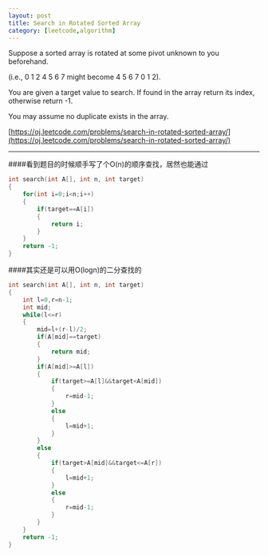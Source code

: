 ```yaml
---
layout: post
title: Search in Rotated Sorted Array 
category: [leetcode,algorithm]
---
```


Suppose a sorted array is rotated at some pivot unknown to you beforehand.

(i.e., 0 1 2 4 5 6 7 might become 4 5 6 7 0 1 2).

You are given a target value to search. If found in the array return its index, otherwise return -1.

You may assume no duplicate exists in the array.

[https://oj.leetcode.com/problems/search-in-rotated-sorted-array/](https://oj.leetcode.com/problems/search-in-rotated-sorted-array/) 

---

####看到题目的时候顺手写了个O(n)的顺序查找，居然也能通过
```c++
int search(int A[], int n, int target) 
{
	for(int i=0;i<n;i++)
	{
		if(target==A[i])
		{
			return i;
		}
	}
	return -1;
}
```
####其实还是可以用O(logn)的二分查找的
```c++
int search(int A[], int n, int target) 
{
	int l=0,r=n-1;
	int mid;
	while(l<=r)
	{
		mid=l+(r-l)/2;
		if(A[mid]==target)
		{
			return mid;
		}
		if(A[mid]>=A[l])
		{
			if(target>=A[l]&&target<A[mid])
			{
				r=mid-1;
			}
			else
			{
				l=mid+1;
			}
		}
		else
		{
			if(target>A[mid]&&target<=A[r])
			{
				l=mid+1;
			}
			else
			{
				r=mid-1;
			}
		}
	}
	return -1;
}
```